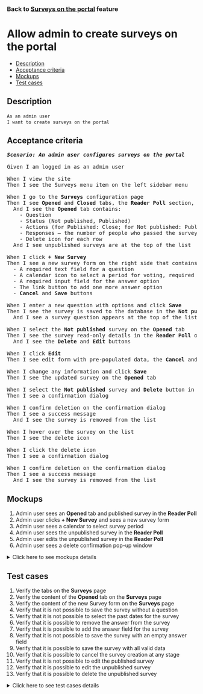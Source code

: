 ### Back to [Surveys on the portal](../../) feature

# Allow admin to create surveys on the portal

- [Description](#description)
- [Acceptance criteria](#acceptance-criteria)
- [Mockups](#mockups)
- [Test cases](#test-cases)

## Description

    As an admin user
    I want to create surveys on the portal

## Acceptance criteria

<pre>
<b><i>Scenario: An admin user configures surveys on the portal</i></b>

Given I am logged in as an admin user

When I view the site
Then I see the Surveys menu item on the left sidebar menu

When I go to the <b>Surveys</b> configuration page
Then I see <b>Opened</b> and <b>Closed</b> tabs, the <b>Reader Poll</b> section, and <b>+ New Survey</b> button
  And I see the <b>Opened</b> tab contains:
    - Question
    - Status (Not published, Published)
    - Actions (for Published: Close; for Not published: Publish)
    - Responses – the number of people who passed the survey
    - Delete icon for each row
  And I see unpublished surveys are at the top of the list

When I click <b>+ New Survey</b>
Then I see a new survey form on the right side that contains
  - A required text field for a question
  - A calendar icon to select a period for voting, required and cannot be selected for the past date
  - A required input field for the answer option
  - The link button to add one more answer option
  - <b>Cancel</b> and <b>Save</b> buttons

When I enter a new question with options and click <b>Save</b>
Then I see the survey is saved to the database in the <b>Not published</b> status
  And I see a survey question appears at the top of the list on the <b>Opened</b> tab

When I select the <b>Not published</b> survey on the <b>Opened</b> tab
Then I see the survey read-only details in the <b>Reader Poll</b> on the right side
  And I see the <b>Delete</b> and <b>Edit</b> buttons

When I click <b>Edit</b>
Then I see edit form with pre-populated data, the <b>Cancel</b> and <b>Save</b> buttons

When I change any information and click <b>Save</b>
Then I see the updated survey on the <b>Opened</b> tab

When I select the <b>Not published</b> survey and <b>Delete</b> button in the <b>Reader Poll</b>
Then I see a confirmation dialog

When I confirm deletion on the confirmation dialog
Then I see a success message
  And I see the survey is removed from the list

When I hover over the survey on the list
Then I see the delete icon

When I click the delete icon
Then I see a confirmation dialog

When I confirm deletion on the confirmation dialog
Then I see a success message
  And I see the survey is removed from the list
</pre>

## Mockups

1. Admin user sees an <b>Opened</b> tab and published survey in the <b>Reader Poll</b>
2. Admin user clicks <b>+ New Survey</b> and sees a new survey form
3. Admin user sees a calendar to select survey period
4. Admin user sees the unpublished survey in the <b>Reader Poll</b>
5. Admin user edits the unpublished survey in the <b>Reader Poll</b>
6. Admin user sees a delete confirmation pop-up window

<details>
  <summary>Click here to see mockups details</summary>

**1. Admin user sees an Opened tab and published survey in the Reader Poll:**

![Admin user sees an Opened tab and published survey in the Reader Poll](/sports_hub_portal/web_application_features/surveys/images/admin_surveys_open_tab.png)

**2. Admin user clicks + New Survey and sees a new survey form:**

![Admin user clicks + New Survey and sees a new survey form](/sports_hub_portal/web_application_features/surveys/images/admin_new_survey_form.png)

**3. Admin user sees a calendar to select survey period:**

![Admin user sees a calendar to select survey period](/sports_hub_portal/web_application_features/surveys/images/admin_new_survey_calendar.png)

**4. Admin user sees the unpublished survey in the Reader Poll:**

![Admin user sees the unpublished survey in the Reader Poll](/sports_hub_portal/web_application_features/surveys/images/admin_non_published_survey.png)

**5. Admin user edits the unpublished survey in the Reader Poll:**

![Admin user edits the unpublished survey in the Reader Poll](/sports_hub_portal/web_application_features/surveys/images/admin_edit_non_published_survey.png)

**6. Admin user sees a delete confirmation pop-up window:**

![Admin user sees a delete confirmation pop-up window](/sports_hub_portal/web_application_features/surveys/images/admin_delete_confirmation.png)

</details>

## Test cases

1. Verify the tabs on the <b>Surveys</b> page
2. Verify the content of the <b>Opened</b> tab on the <b>Surveys</b> page
3. Verify the content of the new Survey form on the <b>Surveys</b> page
4. Verify that it is not possible to save the survey without a question
5. Verify that it is not possible to select the past dates for the survey
6. Verify that it is possible to remove the answer from the survey
7. Verify that it is possible to add the answer field for the survey
8. Verify that it is not possible to save the survey with an empty answer field
9. Verify that it is possible to save the survey with all valid data
10. Verify that it is possible to cancel the survey creation at any stage
11. Verify that it is not possible to edit the published survey
12. Verify that it is possible to edit the unpublished survey
13. Verify that it is possible to delete the unpublished survey

<details>
  <summary>Click here to see test cases details</summary>

### **#1. Verify the tabs on the Surveys page**

|Preconditions|Steps|Expected result
--------------|-----|----------
|- Log in with admin account</br>- Go to the <b>Surveys</b> configuration page|1) Examine the tabs on the page|1) There are two tabs: <b>Opened</b> and <b>Closed</b>. The <b>Opened</b> tab is active by default|

### **#2. Verify the content of the Opened tab on the Surveys page**

|Preconditions|Steps|Expected result
--------------|-----|----------
|- Log in with admin account</br>- Go to the <b>Surveys</b> configuration page|1) Observe the content of the <b>Opened</b> tab|1) There is a table with 3 columns:</br>- Question (text of question)</br>- Status (Published/Not Published)</br>- Responses (amount of users who responded to the survey)|

### **#3. Verify the content of the new Survey form on the Surveys page**

|Preconditions|Steps|Expected result
--------------|-----|----------
|- Log in with admin account</br>- Go to the <b>Surveys</b> configuration page|1) Click <b>+ New Survey</b></br>2) Examine the content of the <b>Reader Poll</b> section|1) The <b>Reader Poll</b> section appears on the right side of the <b>Opened</b> tab</br>2) There are:</br>- Question text field (required)</br>- Calendar (to select the date range of survey)</br>- Text field for answer with the cross icon to remove the answer (required)</br>- The <b>+Add</b> link button (to add a new answer variant)</br>- The <b>Save</b> and <b>Cancel</b> buttons|

### **#4. Verify that it is not possible to save the survey without a question**

|Preconditions|Steps|Expected result
--------------|-----|----------
|- Log in with admin account</br>- Go to the <b>Surveys</b> configuration page|1) Click <b>+ New Survey</b></br>2) Leave the question field empty</br>3) Enter options in the answer fields</br>4) Click <b>Save</b>|4) Validation message appears. The survey is not saved|

### **#5. Verify that it is not possible to select the past dates for the survey**

|Preconditions|Steps|Expected result
--------------|-----|----------
|- Log in with admin account</br>- Go to the <b>Surveys</b> configuration page|1) Click <b>+ New Survey</b></br>2) Click the calendar icon</br>3) Select the past date|3) It is not possible to select the past date|

### **#6. Verify that it is possible to remove the answer from the survey**

|Preconditions|Steps|Expected result
--------------|-----|----------
|- Log in with admin account</br>- Go to the <b>Surveys</b> configuration page|1) Click <b>+ New Survey</b></br>2) On the right side of an answer, click the delete icon|2) The answer is removed|

### **#7. Verify that it is possible to add the answer field for the survey**

|Preconditions|Steps|Expected result
--------------|-----|----------
|- Log in with admin account</br>- Go to the <b>Surveys</b> configuration page|1) Click <b>+ New Survey</b></br>2) Click <b>+ Add</b> to add the survey answer|2) The survey answer is added|

### **#8. Verify that it is not possible to save the survey with an empty answer field**

|Preconditions|Steps|Expected result
--------------|-----|----------
|- Log in with admin account</br>- Go to the <b>Surveys</b> configuration page|1) Click <b>+ New Survey</b></br>2) Fill in the question field</br>3) Leave the field for answer empty</br>4) Click <b>Save</b>|4) Validation message appears. The survey is not saved|

### **#9. Verify that it is possible to save the survey with all valid data**

|Preconditions|Steps|Expected result
--------------|-----|----------
|- Log in with admin account</br>- Go to the <b>Surveys</b> configuration page|1) Click <b>+ New Survey</b></br>2) Fill in the question field</br>3) Click <b>+Add</b> to add a new answer</br>4) Type a new answer</br>5) Click the calendar icon and select date range in the future</br>6) Click <b>Save</b>|6) The survey is saved on the <b>Opened</b> tab with the <b>Not published</b> status|

### **#10. Verify that it is possible to cancel the survey creation at any stage**

|Preconditions|Steps|Expected result
--------------|-----|----------
|- Log in with admin account</br>- Go to the <b>Surveys</b> configuration page|1) Click <b>+ New Survey</b></br>2) Fill in the question field</br>3) Click <b>+Add</b> to add a new answer</br>4) Type a new answer</br>5) Click the calendar icon and select date range in the future</br>6) Click <b>Cancel</b>|6) The survey is not saved|

### **#11. Verify that it is not possible to edit the published survey**

|Preconditions|Steps|Expected result
--------------|-----|----------
|- Log in with admin account</br>- Go to the <b>Surveys</b> configuration page</br>- There is a published survey|1) Select the published survey|1) In the <b>Reader poll</b> section on the right side, information about the survey appears. There is a name, answers to the survey, and percentage for each answer. No actions appear|

### **#12. Verify that it is possible to edit the unpublished survey**

|Preconditions|Steps|Expected result
--------------|-----|----------
|- Log in with admin account</br>- Go to the <b>Surveys</b> configuration page</br>- There is an unpublished survey|1) Select the unpublished survey</br>2) In the <b>Reader poll</b> section, click <b>Edit</b></br>3) Edit name</br>4) Edit date range</br>5) Add answer</br>6) Remove any answer</br>7) Click <b>Save</b>|7) All changes are saved and appear on the <b>Opened</b> tab as a <b>Not published</b> survey|

### **#13. Verify that it is possible to delete the unpublished survey**

|Preconditions|Steps|Expected result
--------------|-----|----------
|- Log in with admin account</br>- Go to the <b>Surveys</b> configuration page</br>- There is an unpublished survey|1) Select the unpublished survey</br>2) In the <b>Reader poll</b> section, click <b>Delete</b></br>3) Confirm on the confirmation dialog|2) The survey is removed from the <b>Opened</b> tab|

</details>
